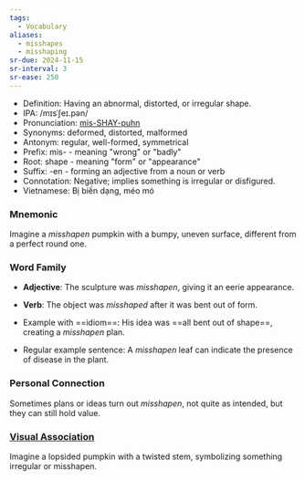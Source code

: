 ```yaml
---
tags:
  - Vocabulary
aliases:
  - misshapes
  - misshaping
sr-due: 2024-11-15
sr-interval: 3
sr-ease: 250
---
```


- Definition: Having an abnormal, distorted, or irregular shape.
- IPA: /mɪsˈʃeɪ.pən/
- Pronunciation: [mis-SHAY-puhn](https://www.google.com/search?q=how+to+pronounce+misshapen)
- Synonyms: deformed, distorted, malformed
- Antonym: regular, well-formed, symmetrical
- Prefix: mis- - meaning "wrong" or "badly"
- Root: shape - meaning "form" or "appearance"
- Suffix: -en - forming an adjective from a noun or verb
- Connotation: Negative; implies something is irregular or disfigured.
- Vietnamese: Bị biến dạng, méo mó

### Mnemonic

Imagine a *misshapen* pumpkin with a bumpy, uneven surface, different from a perfect round one.

### Word Family

- **Adjective**: The sculpture was *misshapen*, giving it an eerie appearance.
- **Verb**: The object was *misshaped* after it was bent out of form.

- Example with ==idiom==: His idea was ==all bent out of shape==, creating a *misshapen* plan.
- Regular example sentence: A *misshapen* leaf can indicate the presence of disease in the plant.

### Personal Connection

Sometimes plans or ideas turn out *misshapen*, not quite as intended, but they can still hold value.

### [Visual Association](https://www.google.com/search?tbm=isch&q=misshapen)

Imagine a lopsided pumpkin with a twisted stem, symbolizing something irregular or misshapen.
